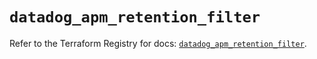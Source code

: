 # `datadog_apm_retention_filter`

Refer to the Terraform Registry for docs: [`datadog_apm_retention_filter`](https://registry.terraform.io/providers/datadog/datadog/3.51.0/docs/resources/apm_retention_filter).
